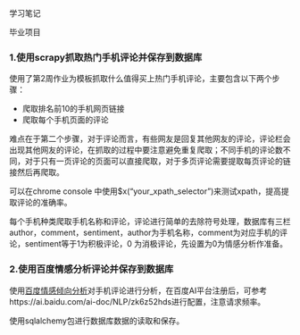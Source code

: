 学习笔记

毕业项目

### 1.使用scrapy抓取热门手机评论并保存到数据库

使用了第2周作业为模板抓取什么值得买上热门手机评论，主要包含以下两个步骤：

* 爬取排名前10的手机网页链接
* 爬取每个手机页面的评论

难点在于第二个步骤，对于评论而言，有些网友是回复其他网友的评论，评论栏会出现其他网友的评论，在抓取的过程中要注意避免重复爬取；不同手机的评论数不同，对于只有一页评论的页面可以直接爬取，对于多页评论需要提取每页评论的链接然后再爬取。

可以在chrome console 中使用$x(“your_xpath_selector”)来测试xpath，提高提取评论的准确率。

每个手机种类爬取手机名称和评论，评论进行简单的去除符号处理，数据库有三栏author，comment，sentiment，author为手机名称，comment为对应手机的评论，sentiment等于1为积极评论，0 为消极评论，先设置为0为情感分析作准备。

### 2.使用百度情感分析评论并保存到数据库

使用[百度情感倾向分析](https://ai.baidu.com/tech/nlp_apply/sentiment_classify)对手机评论进行分析，在百度AI平台注册后，可参考https://ai.baidu.com/ai-doc/NLP/zk6z52hds进行配置，注意请求频率。

使用sqlalchemy包进行数据库数据的读取和保存。



